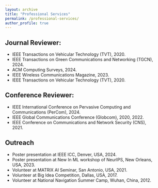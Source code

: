 ```yaml
---
layout: archive
title: "Professional Services"
permalink: /professional-services/
author_profile: true
---
```


Journal Reviewer:
------
- IEEE Transactions on Vehicular Technology (TVT), 2020.  
- IEEE Transactions on Green Communications and Networking (TGCN), 2024.  
- ACM Computing Surveys, 2024.
- IEEE Wireless Communications Magazine, 2023.
- IEEE Transactions on Vehicular Technology (TVT), 2020.  



Conference Reviewer:
------
- IEEE International Conference on Pervasive Computing and Communications (PerCom), 2024. 
- IEEE Global Communications Conference (Globcom), 2020, 2022.
- IEEE Conference on Communications and Network Security (CNS), 2021.


Outreach
------
- Poster presentation at IEEE ICC, Denver, USA, 2024.
- Poster presentation at New In ML workshop of NeurIPS, New Orleans, USA, 2023.
- Volunteer at MATRIX AI Seminar, San Antonio, USA, 2021.
- Volunteer at Big Idea Competition, Dallas, USA, 2017.
- Volunteer at National Navigation Summer Camp, Wuhan, China, 2012.
